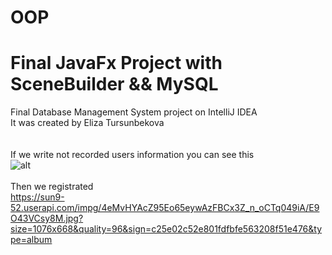 # OOP
# Final JavaFx Project with SceneBuilder && MySQL
Final Database Management System project on IntelliJ IDEA
<br>It was created by Eliza Tursunbekova
<br><br><br>
If we write not recorded users information you can see this<br>
![alt](https://sun9-52.userapi.com/impg/koz4_iEYzjb71K3s-ROf4tfCu15HXyuFx6cf9Q/0cS4MkjhfNo.jpg?size=1346x673&quality=96&sign=edc899f74a49f78e4e3d6ddc9c920d64&type=album)
<br><br>
Then we registrated<br>
https://sun9-52.userapi.com/impg/4eMvHYAcZ95Eo65eywAzFBCx3Z_n_oCTq049iA/E9O43VCsy8M.jpg?size=1076x668&quality=96&sign=c25e02c52e801fdfbfe563208f51e476&type=album
